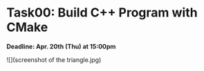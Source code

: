 

# Task00: Build C++ Program with CMake

**Deadline: Apr. 20th (Thu) at 15:00pm**



![](screenshot of the triangle.jpg)

